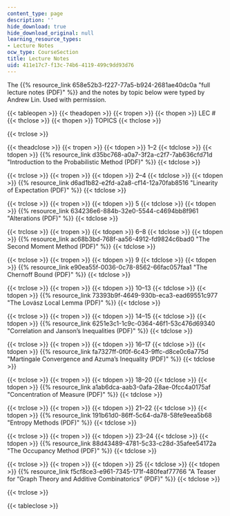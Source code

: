 ```yaml
---
content_type: page
description: ''
hide_download: true
hide_download_original: null
learning_resource_types:
- Lecture Notes
ocw_type: CourseSection
title: Lecture Notes
uid: 411e17c7-f13c-74b6-4119-499c9dd93d76
---
```


The {{% resource_link 658e52b3-f227-77a5-b924-2681ae40dc0a "full lecture notes (PDF)" %}} and the notes by topic below were typed by Andrew Lin. Used with permission.

{{< tableopen >}}
{{< theadopen >}}
{{< tropen >}}
{{< thopen >}}
LEC #
{{< thclose >}}
{{< thopen >}}
TOPICS
{{< thclose >}}

{{< trclose >}}

{{< theadclose >}}
{{< tropen >}}
{{< tdopen >}}
1–2
{{< tdclose >}}
{{< tdopen >}}
{{% resource_link d35bc768-a0a7-3f2a-c2f7-7ab636cfd71d "Introduction to the Probabilistic Method (PDF)" %}}
{{< tdclose >}}

{{< trclose >}}
{{< tropen >}}
{{< tdopen >}}
2–4
{{< tdclose >}}
{{< tdopen >}}
{{% resource_link d6ad1b82-e2fd-a2a8-cf14-12a70fab8516 "Linearity of Expectation (PDF)" %}}
{{< tdclose >}}

{{< trclose >}}
{{< tropen >}}
{{< tdopen >}}
5
{{< tdclose >}}
{{< tdopen >}}
{{% resource_link 634236e6-884b-32e0-5544-c4694bb8f961 "Alterations (PDF)" %}}
{{< tdclose >}}

{{< trclose >}}
{{< tropen >}}
{{< tdopen >}}
6–8
{{< tdclose >}}
{{< tdopen >}}
{{% resource_link ac68b3bd-768f-aa56-4912-fd9824c6bad0 "The Second Moment Method (PDF)" %}}
{{< tdclose >}}

{{< trclose >}}
{{< tropen >}}
{{< tdopen >}}
9
{{< tdclose >}}
{{< tdopen >}}
{{% resource_link e90ea55f-0036-0c78-8562-66fac057faa1 "The Chernoff Bound (PDF)" %}}
{{< tdclose >}}

{{< trclose >}}
{{< tropen >}}
{{< tdopen >}}
10–13
{{< tdclose >}}
{{< tdopen >}}
{{% resource_link 73393b9f-4649-930b-eca3-ead69551c977 "The Lovász Local Lemma (PDF)" %}}
{{< tdclose >}}

{{< trclose >}}
{{< tropen >}}
{{< tdopen >}}
14–15
{{< tdclose >}}
{{< tdopen >}}
{{% resource_link 6251e3c1-1c9c-0364-46f1-53c476d69340 "Correlation and Janson’s Inequalities (PDF)" %}}
{{< tdclose >}}

{{< trclose >}}
{{< tropen >}}
{{< tdopen >}}
16–17
{{< tdclose >}}
{{< tdopen >}}
{{% resource_link fa7327ff-0f0f-6c43-9ffc-d8ce0c6a775d "Martingale Convergence and Azuma’s Inequality (PDF)" %}}
{{< tdclose >}}

{{< trclose >}}
{{< tropen >}}
{{< tdopen >}}
18–20
{{< tdclose >}}
{{< tdopen >}}
{{% resource_link a1ab6dca-aab3-0afa-28ae-0fcc4a0175af "Concentration of Measure (PDF)" %}}
{{< tdclose >}}

{{< trclose >}}
{{< tropen >}}
{{< tdopen >}}
21–22
{{< tdclose >}}
{{< tdopen >}}
{{% resource_link 191b61d0-86ff-5c64-da78-58fe9eea5b68 "Entropy Methods (PDF)" %}}
{{< tdclose >}}

{{< trclose >}}
{{< tropen >}}
{{< tdopen >}}
23–24
{{< tdclose >}}
{{< tdopen >}}
{{% resource_link 88d43489-4781-5c33-c28d-35afee54172a "The Occupancy Method (PDF)" %}}
{{< tdclose >}}

{{< trclose >}}
{{< tropen >}}
{{< tdopen >}}
25
{{< tdclose >}}
{{< tdopen >}}
{{% resource_link f5cf8ce3-e961-7345-171f-480feaf77766 "A Teaser for “Graph Theory and Additive Combinatorics” (PDF)" %}}
{{< tdclose >}}

{{< trclose >}}

{{< tableclose >}}